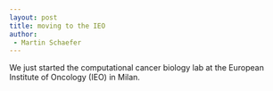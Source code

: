 ```yaml
---
layout: post
title: moving to the IEO
author:
 - Martin Schaefer
---
```


We just started the computational cancer biology lab at the European Institute of Oncology (IEO) in Milan.
